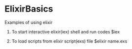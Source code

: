# ElixirBasics
Examples of using elixir


1. To start interactive elixir(iex) shell and run codes 
$iex

2. To load scripts from elixir script(exs) file 
$elixir name.exs